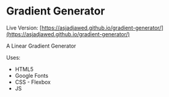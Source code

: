 # Gradient Generator

Live Version: [https://asjadjawed.github.io/gradient-generator/](https://asjadjawed.github.io/gradient-generator/)

A Linear Gradient Generator

Uses:

- HTML5
- Google Fonts
- CSS - Flexbox
- JS

